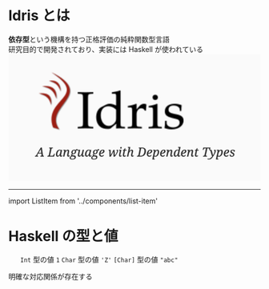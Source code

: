 # <b>Idris</b> とは

<div style={{ fontSize: '1.5em', padding: '30px' }}>
    <b>依存型</b>という機構を持つ正格評価の純粋関数型言語<br />
    研究目的で開発されており、実装には Haskell が使われている
</div>

<div style={{ width: '450px', margin: '0 auto' }}>
    <img src="../images/idris-logo.png" />
</div>

---

import ListItem from '../components/list-item'

# Haskell の型と値

<div style={{ fontSize: '1.5em', width: '450px', margin: '30px auto' }}>
    <ul>
        <ListItem><code>Int</code> 型の値 <code>1</code></ListItem>
        <ListItem><code>Char</code> 型の値 <code>'Z'</code></ListItem>
        <ListItem><code>[Char]</code> 型の値 <code>"abc"</code></ListItem>
    </ul>
    <p>明確な対応関係が存在する</p>
</div>
